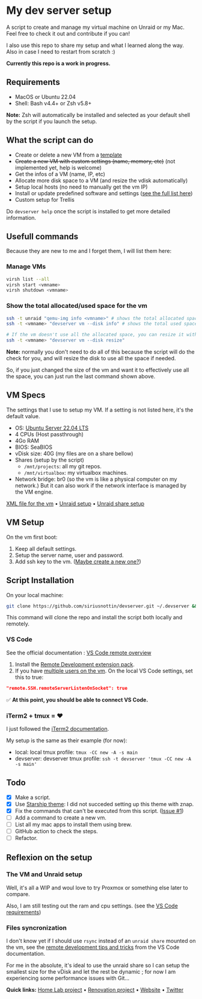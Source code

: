 # My dev server setup

A script to create and manage my virtual machine on Unraid or my Mac. Feel free to check it out and contribute if you can!

I also use this repo to share my setup and what I learned along the way. Also in case I need to restart from scratch :)

**Currently this repo is a work in progress.**

## Requirements

- MacOS or Ubuntu 22.04
- Shell: Bash v4.4+ or Zsh v5.8+

**Note:** Zsh will automatically be installed and selected as your default shell by the script if you launch the setup.

## What the script can do

- Create or delete a new VM from a [template](devserver.xml)
- ~~Create a new VM with custom settings (name, memory, etc)~~ (not implemented yet, help is welcome)
- Get the infos of a VM (name, IP, etc)
- Allocate more disk space to a VM (and resize the vdisk automatically)
- Setup local hosts (no need to manually get the vm IP)
- Install or update predefined software and settings ([see the full list here](script/steps/))
- Custom setup for Trellis

Do `devserver help` once the script is installed to get more detailed information.

## Usefull commands

Because they are new to me and I forget them, I will list them here:

### Manage VMs

```bash
virsh list --all
virsh start <vmname>
virsh shutdown <vmname>
```

### Show the total allocated/used space for the vm

```bash
ssh -t unraid "qemu-img info <vmname>" # shows the total allocated space for the vm
ssh -t <vmname> "devserver vm --disk info" # shows the total used space by the vm

# If the vm doesn't use all the allocated space, you can resize it with:
ssh -t <vmname> "devserver vm --disk resize"
```

**Note:** normally you don't need to do all of this because the script will do the check for you, and will resize the disk to use all the space if needed.

So, if you just changed the size of the vm and want it to effectively use all the space, you can just run the last command shown above.

## VM Specs

The settings that I use to setup my VM. If a setting is not listed here, it's the default value.

- OS: [Ubuntu Server 22.04 LTS](https://ubuntu.com/download/server)
- 4 CPUs (Host passthrough)
- 4Go RAM
- BIOS: SeaBIOS
- vDisk size: 40G (my files are on a share bellow)
- Shares (setup by the script)
  - `/mnt/projects`: all my git repos.
  - `/mnt/virtualbox`: my virtualbox machines.
- Network bridge: br0 (so the vm is like a physical computer on my network.)
  But it can also work if the network interface is managed by the VM engine.

[XML file for the vm](/devserver_ubuntu.xml) • [Unraid setup]() • [Unraid share setup]()

## VM Setup

On the vm first boot:

1. Keep all default settings.
2. Setup the server name, user and password.
3. Add ssh key to the vm. ([Maybe create a new one?](https://code.visualstudio.com/docs/remote/troubleshooting#_improving-your-security-with-a-dedicated-key))

## Script Installation

On your local machine:
```bash
git clone https://github.com/siriusnottin/devserver.git ~/.devserver && bash ~/.devserver/script/script_setup.sh
```

This command will clone the repo and install the script both locally and remotely.

### VS Code

See the official documentation : [VS Code remote overview](https://code.visualstudio.com/docs/remote/remote-overview)

1. Install the [Remote Development extension pack](https://marketplace.visualstudio.com/items?itemName=ms-vscode-remote.vscode-remote-extensionpack).
2. If you have [multiple users on the vm](https://code.visualstudio.com/docs/remote/ssh#_ssh-host-setup). On the local VS Code settings, set this to true:

```json
"remote.SSH.remoteServerListenOnSocket": true
```

✅ **At this point, you should be able to connect VS Code.**

### iTerm2 + tmux = ❤️

I just followed the [iTerm2 documentation](https://iterm2.com/documentation-tmux-integration.html).

My setup is the same as their example (for now):

- local: local tmux profile: `tmux -CC new -A -s main`
- devserver: devserver tmux profile: `ssh -t devserver 'tmux -CC new -A -s main'`

## Todo

- [X] Make a script.
- [X] Use [Starship theme](https://github.com/starship/starship): I did not succeded setting up this theme with znap.
- [X] Fix the commands that can't be executed from this script. ([Issue #1](https://github.com/siriusnottin/devserver/issues/1))
- [ ] Add a command to create a new vm.
- [ ] List all my mac apps to install them using brew.
- [ ] GitHub action to check the steps.
- [ ] Refactor.

## Reflexion on the setup

### The VM and Unraid setup

Well, it's all a WIP and woul love to try Proxmox or something else later to compare.

Also, I am still testing out the ram and cpu settings. (see the [VS Code requirements](https://code.visualstudio.com/docs/remote/ssh#_system-requirements))

### Files syncronization

I don't know yet if I should use `rsync` instead of an `unraid share` mounted on the vm, see the [remote development tips and tricks](https://code.visualstudio.com/docs/remote/troubleshooting#_using-rsync-to-maintain-a-local-copy-of-your-source-code) from the VS Code documentation.

For me in the absolute, it's ideal to use the unraid share so I can setup the smallest size for the vDisk and let the rest be dynamic ; for now I am experiencing some performance issues with Git…

**Quick links:** [Home Lab project](https://siriusrenove.fr/lab) • [Renovation project](https://siriusrenove.fr) • [Website](https://nottin.me) • [Twitter](https://twitter.com/siriusnottin)
